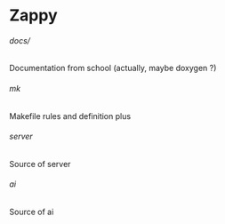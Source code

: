 # Zappy

###### docs/

Documentation from school (actually, maybe doxygen ?)

###### mk

Makefile rules and definition plus

###### server

Source of server

###### ai

Source of ai
